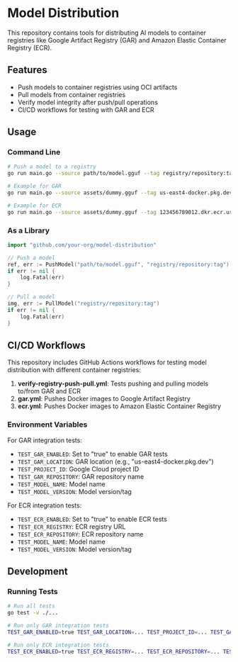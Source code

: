 # Model Distribution

This repository contains tools for distributing AI models to container registries like Google Artifact Registry (GAR) and Amazon Elastic Container Registry (ECR).

## Features

- Push models to container registries using OCI artifacts
- Pull models from container registries
- Verify model integrity after push/pull operations
- CI/CD workflows for testing with GAR and ECR

## Usage

### Command Line

```bash
# Push a model to a registry
go run main.go --source path/to/model.gguf --tag registry/repository:tag

# Example for GAR
go run main.go --source assets/dummy.gguf --tag us-east4-docker.pkg.dev/project-id/repository/model:v1.0.0

# Example for ECR
go run main.go --source assets/dummy.gguf --tag 123456789012.dkr.ecr.us-east-1.amazonaws.com/repository/model:v1.0.0
```

### As a Library

```go
import "github.com/your-org/model-distribution"

// Push a model
ref, err := PushModel("path/to/model.gguf", "registry/repository:tag")
if err != nil {
    log.Fatal(err)
}

// Pull a model
img, err := PullModel("registry/repository:tag")
if err != nil {
    log.Fatal(err)
}
```

## CI/CD Workflows

This repository includes GitHub Actions workflows for testing model distribution with different container registries:

1. **verify-registry-push-pull.yml**: Tests pushing and pulling models to/from GAR and ECR
2. **gar.yml**: Pushes Docker images to Google Artifact Registry
3. **ecr.yml**: Pushes Docker images to Amazon Elastic Container Registry

### Environment Variables

For GAR integration tests:
- `TEST_GAR_ENABLED`: Set to "true" to enable GAR tests
- `TEST_GAR_LOCATION`: GAR location (e.g., "us-east4-docker.pkg.dev")
- `TEST_PROJECT_ID`: Google Cloud project ID
- `TEST_GAR_REPOSITORY`: GAR repository name
- `TEST_MODEL_NAME`: Model name
- `TEST_MODEL_VERSION`: Model version/tag

For ECR integration tests:
- `TEST_ECR_ENABLED`: Set to "true" to enable ECR tests
- `TEST_ECR_REGISTRY`: ECR registry URL
- `TEST_ECR_REPOSITORY`: ECR repository name
- `TEST_MODEL_NAME`: Model name
- `TEST_MODEL_VERSION`: Model version/tag

## Development

### Running Tests

```bash
# Run all tests
go test -v ./...

# Run only GAR integration tests
TEST_GAR_ENABLED=true TEST_GAR_LOCATION=... TEST_PROJECT_ID=... TEST_GAR_REPOSITORY=... TEST_MODEL_NAME=... TEST_MODEL_VERSION=... go test -v -run TestGARIntegration

# Run only ECR integration tests
TEST_ECR_ENABLED=true TEST_ECR_REGISTRY=... TEST_ECR_REPOSITORY=... TEST_MODEL_NAME=... TEST_MODEL_VERSION=... go test -v -run TestECRIntegration
```
